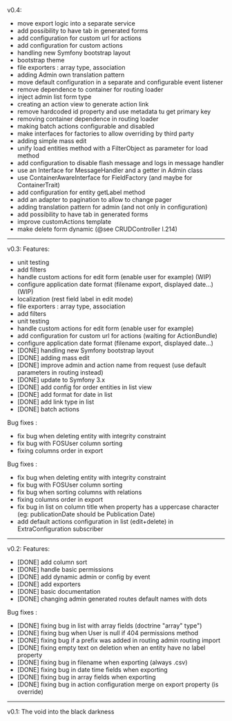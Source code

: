 v0.4:
- move export logic into a separate service
- add possibility to have tab in generated forms
- add configuration for custom url for actions
- add configuration for custom actions
- handling new Symfony bootstrap layout
- bootstrap theme
- file exporters : array type, association
- adding Admin own translation pattern
- move default configuration in a separate and configurable event listener
- remove dependence to container for routing loader
- inject admin list form type
- creating an action view to generate action link
- remove hardcoded id property and use metadata tu get primary key
- removing container dependence in routing loader
- making batch actions configurable and disabled
- make interfaces for factories to allow overriding by third party
- adding simple mass edit
- unify load entities method with a FilterObject as parameter for load method
- add configuration to disable flash message and logs in message handler
- use an Interface for MessageHandler and a getter in Admin class
- use ContainerAwareInterface for FieldFactory (and maybe for ContainerTrait)
- add configuration for entity getLabel method
- add an adapter to pagination to allow to change pager
- adding translation pattern for admin (and not only in configuration)
- add possibility to have tab in generated forms
- improve customActions template
- make delete form dynamic (@see CRUDController l.214)

-----------------------------------------------

v0.3:
Features:
- unit testing
- add filters
- handle custom actions for edit form (enable user for example) (WIP)
- configure application date format (filename export, displayed date...) (WIP)
- localization (rest field label in edit mode)
- file exporters : array type, association
- add filters
- unit testing
- handle custom actions for edit form (enable user for example)
- add configuration for custom url for actions (waiting for ActionBundle)
- configure application date format (filename export, displayed date...)
- [DONE] handling new Symfony bootstrap layout
- [DONE] adding mass edit
- [DONE] improve admin and action name from request (use default parameters in routing instead)
- [DONE] update to Symfony 3.x 
- [DONE] add config for order entities in list view
- [DONE] add format for date in list
- [DONE] add link type in list
- [DONE] batch actions

Bug fixes :
- fix bug when deleting entity with integrity constraint
- fix bug with FOSUser column sorting
- fixing columns order in export


Bug fixes :
- fix bug when deleting entity with integrity constraint
- fix bug with FOSUser column sorting
- fix bug when sorting columns with relations
- fixing columns order in export
- fix bug in list on column title when property has a uppercase character (eg: publicationDate should be Publication Date)
- add default actions configuration in list (edit+delete) in ExtraConfiguration subscriber

-----------------------------------------------

v0.2:
Features:
- [DONE] add column sort
- [DONE] handle basic permissions
- [DONE] add dynamic admin or config by event
- [DONE] add exporters
- [DONE] basic documentation
- [DONE] changing admin generated routes default names with dots

Bug fixes :
- [DONE] fixing bug in list with array fields (doctrine "array" type")
- [DONE] fixing bug when User is null if 404 permissions method
- [DONE] fixing bug if a prefix was added in routing admin routing import
- [DONE] fixing empty text on deletion when an entity have no label property
- [DONE] fixing bug in filename when exporting (always .csv)
- [DONE] fixing bug in date time fields when exporting
- [DONE] fixing bug in array fields when exporting
- [DONE] fixing bug in action configuration merge on export property (is override)

-----------------------------------------------

v0.1:
The void into the black darkness
